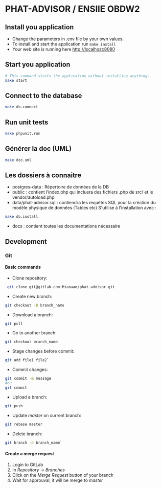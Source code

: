 # PHAT-ADVISOR / ENSIIE OBDW2

## Install you application

* Change the parameters in .env file by your own values.
* To install and start the application run `make install`
* Your web site is running here [http://localhost:8080](http://localhost:8080)

## Start you application

```bash
# This command starts the application without installing anything.
make start
```

## Connect to the database

```bash
make db.connect
```

## Run unit tests

```bash
make phpunit.run
```

## Générer la doc (UML)

```bash
make doc.uml
```

## Les dossiers à connaitre

* postgres-data : Répertoire de données de la  DB
* public : contient l'index.php qui incluera des fichiers .php de src/ et le vendor/autoload.php
* data/phat-advisor.sql : contiendra les requêtes SQL pour la création du modèle physique de données (Tables etc) S'utilise à l'installation avec :

```bash
make db.install
```

* docs : contient toutes les documentations nécessaire

## Development

### Git

#### Basic commands

* Clone repository:

```bash
 git clone git@gitlab.com:Mianaan/phat_advisor.git
 ```

* Create new branch:

```bash
git checkout -B branch_name
```

* Download a branch:

```bash
git pull
```

* Go to another branch:

```bash
git checkout branch_name
```

* Stage changes before commit:

```bash
git add file1 file2`
```

* Commit changes:

```bash
git commit -m message
#ou
git commit
```

* Upload a branch:

```bash
git push
````

* Update *master* on current branch:

```bash
git rebase master
```

* Delete branch:

```bash
git branch -d branch_name`
```

#### Create a merge request

1. Login to GitLab
2. In *Repository -> Branches*
3. Click on the *Merge Request* button of your branch
4. Wait for approuval, it will be merge to *master*
